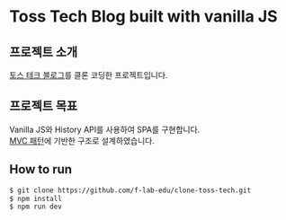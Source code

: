 # Toss Tech Blog built with vanilla JS

## 프로젝트 소개
[토스 테크 블로그](https://toss.tech/)를 클론 코딩한 프로젝트입니다.

## 프로젝트 목표
Vanilla JS와 History API를 사용하여 SPA를 구현합니다.  
[MVC 패턴](https://developer.mozilla.org/ko/docs/Glossary/MVC)에 기반한 구조로 설계하였습니다.  

## How to run

```bash
$ git clone https://github.com/f-lab-edu/clone-toss-tech.git
$ npm install
$ npm run dev
```
